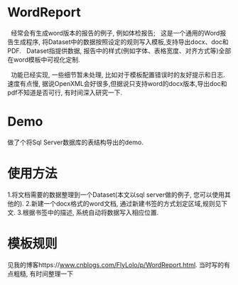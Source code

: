 # WordReport
   经常会有生成word版本的报告的例子, 例如体检报告;
   这是一个通用的Word报告生成程序, 将Dataset中的数据按照设定的规则写入模板,支持导出docx、doc和PDF.
   Dataset指提供数据, 报告中的样式(例如字体、表格宽度、对齐方式等)全部在word模板中可视化定制.
   
   功能已经实现, 一些细节暂未处理, 比如对于模板配置错误时的友好提示和日志.
   速度有点慢, 据说OpenXML会好很多,但据说只支持word的docx版本,导出doc和pdf不知道是否可行, 有时间深入研究一下.
   
   
# Demo
做了个将Sql Server数据库的表结构导出的demo.

# 使用方法
1.将文档需要的数据整理到一个Dataset(本文以sql server做的例子, 您可以使用其他的).
2.新建一个docx格式的word文档, 通过新建书签的方式划定区域,规则见下文.
3.根据书签中的描述, 系统自动将数据写入相应位置.

# 模板规则
  见我的博客https://www.cnblogs.com/FlyLolo/p/WordReport.html. 当时写的有点粗糙, 有时间整理一下
